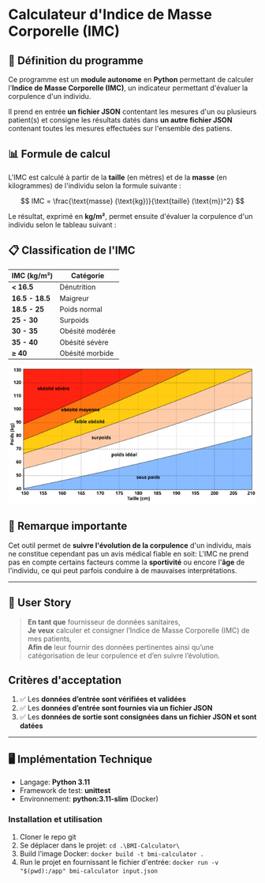 # Calculateur d'Indice de Masse Corporelle (IMC)

## 📌 Définition du programme

Ce programme est un **module autonome** en **Python** permettant de calculer l'**Indice de Masse Corporelle (IMC)**, un indicateur permettant d'évaluer la corpulence d'un individu.

Il prend en entrée **un fichier JSON** contentant les mesures d'un ou plusieurs patient(s) et consigne les résultats datés dans **un autre fichier JSON** contenant toutes les mesures effectuées sur l'ensemble des patiens.  

## 📊 Formule de calcul

L'IMC est calculé à partir de la **taille** (en mètres) et de la **masse** (en kilogrammes) de l'individu selon la formule suivante :

$$
IMC = \frac{\text{masse} (\text{kg})}{\text{taille} (\text{m})^2}
$$

Le résultat, exprimé en **kg/m²**, permet ensuite d'évaluer la corpulence d'un individu selon le tableau suivant :

## 📋 Classification de l'IMC

| IMC (kg/m²)       | Catégorie                 |
|-------------------|-------------------------|
| **< 16.5**       | Dénutrition              |
| **16.5 - 18.5**  | Maigreur                 |
| **18.5 - 25**    | Poids normal             |
| **25 - 30**      | Surpoids                 |
| **30 - 35**      | Obésité modérée          |
| **35 - 40**      | Obésité sévère           |
| **≥ 40**         | Obésité morbide          |

![Catégorisation de la corpulence](bmi.png)

## 🏥 Remarque importante

Cet outil permet de **suivre l'évolution de la corpulence** d'un individu, mais ne constitue cependant pas un avis médical fiable en soit:
L'IMC ne prend pas en compte certains facteurs comme la **sportivité** ou encore l'**âge** de l'individu, ce qui peut parfois conduire à de mauvaises interprétations.

---

## 🎯 User Story

> **En tant que** fournisseur de données sanitaires,  
> **Je veux** calculer et consigner l’Indice de Masse Corporelle (IMC) de mes patients,  
> **Afin de** leur fournir des données pertinentes ainsi qu’une catégorisation de leur corpulence et d’en suivre l’évolution.

## Critères d'acceptation

1. ✅ Les **données d’entrée sont vérifiées et validées**  
2. ✅ Les **données d’entrée sont fournies via un fichier JSON**  
3. ✅ Les **données de sortie sont consignées dans un fichier JSON et sont datées**  

---

## 🖥️ Implémentation Technique

- Langage: **Python 3.11**
- Framework de test: **unittest**
- Environnement: **python:3.11-slim** (Docker)

### Installation et utilisation

1. Cloner le repo git
2. Se déplacer dans le projet: ```cd .\BMI-Calculator\```
3. Build l'image Docker: ```docker build -t bmi-calculator .```
4. Run le projet en fournissant le fichier d'entrée: ```docker run -v "$(pwd):/app" bmi-calculator input.json```
